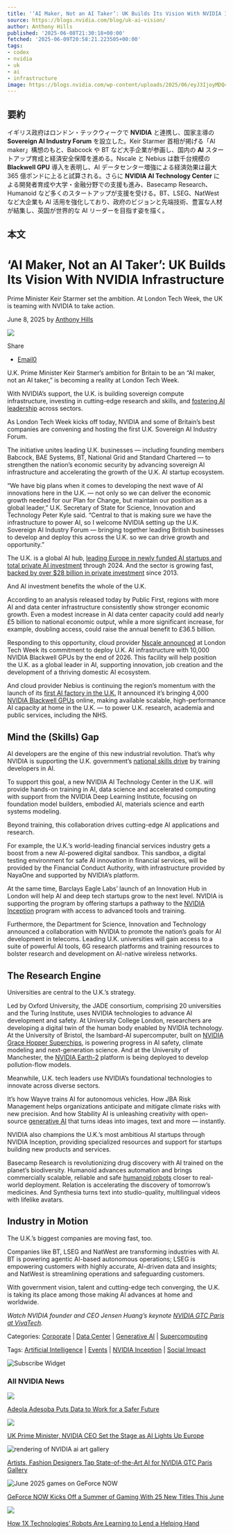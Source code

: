 ```yaml
---
title: '‘AI Maker, Not an AI Taker’: UK Builds Its Vision With NVIDIA Infrastructure'
source: https://blogs.nvidia.com/blog/uk-ai-vision/
author: Anthony Hills
published: '2025-06-08T21:30:18+00:00'
fetched: '2025-06-09T20:58:21.223505+00:00'
tags:
- codex
- nvidia
- uk
- ai
- infrastructure
image: https://blogs.nvidia.com/wp-content/uploads/2025/06/eyJ3IjoyMDQ4LCJoIjoyMDQ4LCJzY29wZSI6ImFwcCJ9.webp
---
```


## 要約

イギリス政府はロンドン・テックウィークで **NVIDIA** と連携し、国家主導の **Sovereign AI Industry Forum** を設立した。Keir Starmer 首相が掲げる「AI maker」構想のもと、Babcock や BT など大手企業が参画し、国内の **AI** スタートアップ育成と経済安全保障を進める。Nscale と Nebius は数千台規模の **Blackwell GPU** 導入を表明し、AI データセンター増強による経済効果は最大 365 億ポンドに上ると試算される。さらに **NVIDIA AI Technology Center** による開発者育成や大学・金融分野での支援も進み、Basecamp Research、Humanoid など多くのスタートアップが支援を受ける。BT、LSEG、NatWest など大企業も AI 活用を強化しており、政府のビジョンと先端技術、豊富な人材が結集し、英国が世界的な AI リーダーを目指す姿を描く。

## 本文

# ‘AI Maker, Not an AI Taker’: UK Builds Its Vision With NVIDIA Infrastructure

Prime Minister Keir Starmer set the ambition. At London Tech Week, the UK is teaming with NVIDIA to take action.

June 8, 2025 by [Anthony Hills](https://blogs.nvidia.com/blog/author/anthonyhills/ "View all posts by Anthony Hills")

![](https://blogs.nvidia.com/wp-content/uploads/2025/06/eyJ3IjoyMDQ4LCJoIjoyMDQ4LCJzY29wZSI6ImFwcCJ9-1280x720.webp)

Share

- [Email0](#ea-share-count-email)

U.K. Prime Minister Keir Starmer’s ambition for Britain to be an “AI maker, not an AI taker,” is becoming a reality at London Tech Week.

With NVIDIA’s support, the U.K. is building sovereign compute infrastructure, investing in cutting-edge research and skills, and [fostering AI leadership](https://www.gov.uk/government/publications/memorandum-of-understanding-between-the-uk-and-nvidia-on-ai-and-advanced-connectivity-technologies/memorandum-of-understanding-between-uk-and-nvidia-on-ai-and-advanced-connectivity-technologies) across sectors.

As London Tech Week kicks off today, NVIDIA and some of Britain’s best companies are convening and hosting the first U.K. Sovereign AI Industry Forum.

The initiative unites leading U.K. businesses — including founding members Babcock, BAE Systems, BT, National Grid and Standard Chartered — to strengthen the nation’s economic security by advancing sovereign AI infrastructure and accelerating the growth of the U.K. AI startup ecosystem.

“We have big plans when it comes to developing the next wave of AI innovations here in the U.K. — not only so we can deliver the economic growth needed for our Plan for Change, but maintain our position as a global leader,” U.K. Secretary of State for Science, Innovation and Technology Peter Kyle said. “Central to that is making sure we have the infrastructure to power AI, so I welcome NVIDIA setting up the U.K. Sovereign AI Industry Forum — bringing together leading British businesses to develop and deploy this across the U.K. so we can drive growth and opportunity.”

The U.K. is a global AI hub, [leading Europe in newly funded AI startups and total private AI investment](https://hai.stanford.edu/ai-index/2025-ai-index-report) through 2024. And the sector is growing fast, [backed by over $28 billion in private investment](https://hai.stanford.edu/ai-index/2025-ai-index-report) since 2013.

And AI investment benefits the whole of the U.K.

According to an analysis released today by Public First, regions with more AI and data center infrastructure consistently show stronger economic growth. Even a modest increase in AI data center capacity could add nearly £5 billion to national economic output, while a more significant increase, for example, doubling access, could raise the annual benefit to £36.5 billion.

Responding to this opportunity, cloud provider [Nscale announced](http://www.nscale.com/blog/our-commitment-to-deploying-uk-ai-infrastructure-with-10-000-nvidia-blackwell-gpus-by-2026) at London Tech Week its commitment to deploy U.K. AI infrastructure with 10,000 NVIDIA Blackwell GPUs by the end of 2026. This facility will help position the U.K. as a global leader in AI, supporting innovation, job creation and the development of a thriving domestic AI ecosystem.

And cloud provider Nebius is continuing the region’s momentum with the launch of its [first AI factory in the U.K.](https://group.nebius.com/newsroom/nebius-launches-in-uk-expands-britains-ai-infrastructure-with-nvidia-blackwell-ultra) It announced it’s bringing 4,000 [NVIDIA Blackwell GPUs](https://www.nvidia.com/en-us/data-center/technologies/blackwell-architecture/) online, making available scalable, high-performance AI capacity at home in the U.K. — to power U.K. research, academia and public services, including the NHS.

## Mind the (Skills) Gap

AI developers are the engine of this new industrial revolution. That’s why NVIDIA is supporting the U.K. government’s [national skills drive](https://www.gov.uk/government/news/pm-launches-national-skills-drive-to-unlock-opportunities-for-young-people-in-tech) by training developers in AI.

To support this goal, a new NVIDIA AI Technology Center in the U.K. will provide hands-on training in AI, data science and accelerated computing with support from the NVIDIA Deep Learning Institute, focusing on foundation model builders, embodied AI, materials science and earth systems modeling.

Beyond training, this collaboration drives cutting-edge AI applications and research.

For example, the U.K.’s world-leading financial services industry gets a boost from a new AI-powered digital sandbox. This sandbox, a digital testing environment for safe AI innovation in financial services, will be provided by the Financial Conduct Authority, with infrastructure provided by NayaOne and supported by NVIDIA’s platform.

At the same time, Barclays Eagle Labs’ launch of an Innovation Hub in London will help AI and deep tech startups grow to the next level. NVIDIA is supporting the program by offering startups a pathway to the [NVIDIA Inception](https://www.nvidia.com/en-us/startups/) program with access to advanced tools and training.

Furthermore, the Department for Science, Innovation and Technology announced a collaboration with NVIDIA to promote the nation’s goals for AI development in telecoms. Leading U.K. universities will gain access to a suite of powerful AI tools, 6G research platforms and training resources to bolster research and development on AI-native wireless networks.

## The Research Engine

Universities are central to the U.K.’s strategy.

Led by Oxford University, the JADE consortium, comprising 20 universities and the Turing Institute, uses NVIDIA technologies to advance AI development and safety. At University College London, researchers are developing a digital twin of the human body enabled by NVIDIA technology. At the University of Bristol, the Isambard-AI supercomputer, built on [NVIDIA Grace Hopper Superchips](https://www.nvidia.com/en-us/data-center/grace-hopper-superchip/), is powering progress in AI safety, climate modeling and next-generation science. And at the University of Manchester, the [NVIDIA Earth-2](https://www.nvidia.com/en-us/high-performance-computing/earth-2/) platform is being deployed to develop pollution-flow models.

Meanwhile, U.K. tech leaders use NVIDIA’s foundational technologies to innovate across diverse sectors.

It’s how Wayve trains AI for autonomous vehicles. How JBA Risk Management helps organizations anticipate and mitigate climate risks with new precision. And how Stability AI is unleashing creativity with open-source [generative AI](https://www.nvidia.com/en-us/glossary/generative-ai/) that turns ideas into images, text and more — instantly.

NVIDIA also champions the U.K.’s most ambitious AI startups through NVIDIA Inception, providing specialized resources and support for startups building new products and services.

Basecamp Research is revolutionizing drug discovery with AI trained on the planet’s biodiversity. Humanoid advances automation and brings commercially scalable, reliable and safe [humanoid robots](https://www.nvidia.com/en-us/glossary/humanoid-robot/) closer to real-world deployment. Relation is accelerating the discovery of tomorrow’s medicines. And Synthesia turns text into studio-quality, multilingual videos with lifelike avatars.

## **Industry in Motion**

The U.K.’s biggest companies are moving fast, too.

Companies like BT, LSEG and NatWest are transforming industries with AI. BT is powering agentic AI-based autonomous operations; LSEG is empowering customers with highly accurate, AI-driven data and insights; and NatWest is streamlining operations and safeguarding customers.

With government vision, talent and cutting-edge tech converging, the U.K. is taking its place among those making AI advances at home and worldwide.

_Watch NVIDIA founder and CEO Jensen Huang’s keynote_ [_NVIDIA GTC Paris at VivaTech_](https://www.nvidia.com/en-eu/gtc/)_._

Categories: [Corporate](https://blogs.nvidia.com/blog/category/corporate/) | [Data Center](https://blogs.nvidia.com/blog/category/enterprise/) | [Generative AI](https://blogs.nvidia.com/blog/category/generative-ai/) | [Supercomputing](https://blogs.nvidia.com/blog/category/enterprise/supercomputing/)

Tags: [Artificial Intelligence](https://blogs.nvidia.com/blog/tag/artificial-intelligence/) | [Events](https://blogs.nvidia.com/blog/tag/events/) | [NVIDIA Inception](https://blogs.nvidia.com/blog/tag/nvidia-inception/) | [Social Impact](https://blogs.nvidia.com/blog/tag/social-impact/)

![Subscribe Widget](https://blogs.nvidia.com/gtc25-web-drmk-nv-blog-date-406x350-1/)

### All NVIDIA News

![](https://blogs.nvidia.com/wp-content/uploads/2025/06/Adeola-1-Featured-Photo-Blog-Size-960x510.jpg)

[Adeola Adesoba Puts Data to Work for a Safer Future](https://blogs.nvidia.com/blog/nvidia-life-adeola-adesoba/)

![](https://blogs.nvidia.com/wp-content/uploads/2025/06/54576859692_d55264ac4b_o-960x505.jpeg)

[UK Prime Minister, NVIDIA CEO Set the Stage as AI Lights Up Europe](https://blogs.nvidia.com/blog/ai-lights-up-europe/)

![rendering of NVIDIA ai art gallery](https://blogs.nvidia.com/wp-content/uploads/2025/06/auditoire-render-ai-gallery-may-28-2-960x540.jpg)

[Artists, Fashion Designers Tap State-of-the-Art AI for NVIDIA GTC Paris Gallery](https://blogs.nvidia.com/blog/ai-art-gtc-paris-2025/)

![June 2025 games on GeForce NOW](https://blogs.nvidia.com/wp-content/uploads/2025/06/gfn-thursday-6-5-nv-blog-1280x680-logo-960x510.jpg)

[GeForce NOW Kicks Off a Summer of Gaming With 25 New Titles This June](https://blogs.nvidia.com/blog/geforce-now-thursday-june-2025-games/)

![](https://blogs.nvidia.com/wp-content/uploads/2025/06/1X_Still_A-960x540.png)

[How 1X Technologies’ Robots Are Learning to Lend a Helping Hand](https://blogs.nvidia.com/blog/1x-technologies-humanoids/)
